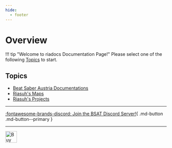 ```yaml
---
hide:
  - footer
---
```


# Overview
!!! tip "Welcome to riadocs Documentation Page!"
    Please select one of the following [Topics](./index.md/#topics) to start.

## Topics

* [Beat Saber Austria Documentations](./bsat_docs)
* [Riasuh's Maps](./ria_maps)
* [Riasuh's Projects](./ria_projects)

---  

[:fontawesome-brands-discord: Join the BSAT Discord Server!](https://discord.gg/TvRkNY2){ .md-button .md-button--primary }  

---  

<a href='https://ko-fi.com/N4N0EP4EF' target='_blank'><img height='36' style='border:0px;height:36px;' src='https://storage.ko-fi.com/cdn/brandasset/kofi_button_red.png' border='0' alt='Buy Me a Coffee at ko-fi.com' class="center"/></a>